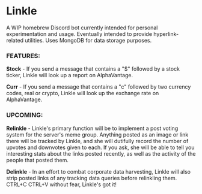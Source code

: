 # Linkle
A WIP homebrew Discord bot currently intended for personal experimentation and usage. Eventually intended to provide hyperlink-related utilities. Uses MongoDB for data storage purposes.

### FEATURES:
**Stock** - If you send a message that contains a "$" followed by a stock ticker, Linkle will look up a report on AlphaVantage.

**Curr** - If you send a message that contains a "c" followed by two currency codes, real or crypto, Linkle will look up the exchange rate on AlphaVantage.

### UPCOMING:
**Relinkle** - Linkle's primary function will be to implement a post voting system for the server's meme group. Anything posted as an image or link there will be tracked by Linkle, and she will dutifully record the number of upvotes and downvotes given to each. If you ask, she will be able to tell you interesting stats about the links posted recently, as well as the activity of the people that posted them.

**Delinkle** - In an effort to combat corporate data harvesting, Linkle will also strip posted links of any tracking data queries before relinkling them. CTRL+C CTRL+V without fear, Linkle's got it!
